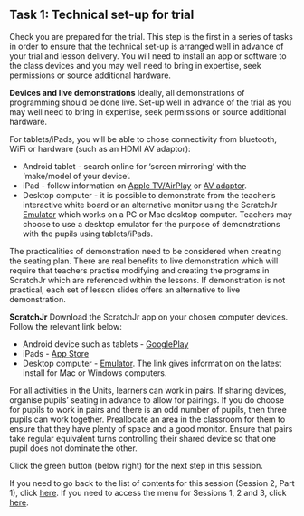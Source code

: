 ## Task 1: Technical set-up for trial

Check you are prepared for the trial. This step is the first in a series of tasks in order to ensure that the technical set-up is arranged well in advance of your trial  and lesson delivery. You will need to install an app or software to the class devices and you may well need to bring in expertise, seek permissions or source additional hardware. 

**Devices and live demonstrations**
Ideally, all demonstrations of programming should be done live. Set-up well in advance of the trial as you may well need to bring in expertise, seek permissions or source additional hardware. 

For tablets/iPads, you will be able to chose connectivity from bluetooth, WiFi or hardware (such as an HDMI AV adaptor):
+ Android tablet - search online for ‘screen mirroring’ with the ‘make/model of your device’.
+ iPad - follow information on [Apple TV/AirPlay](https://support.apple.com/en-us/HT204289) or [AV adaptor](https://support.apple.com/en-us/HT202044). 
+ Desktop computer - it is possible to demonstrate from the teacher’s interactive white board or an alternative monitor using the ScratchJr [Emulator](https://jfo8000.github.io/ScratchJr-Desktop) which works on a PC or Mac desktop computer. Teachers may choose to use a desktop emulator for the purpose of demonstrations with the pupils using tablets/iPads.

The practicalities of demonstration need to be considered when creating the seating plan. There are real benefits to live demonstration which will require that teachers practise modifying and creating the programs in ScratchJr which are referenced within the lessons. If demonstration is not practical, each set of lesson slides offers an alternative to live demonstration. 

**ScratchJr**
Download the ScratchJr app on your chosen computer devices. Follow the relevant link below: 
+ Android device such as tablets - [GooglePlay](https://play.google.com/store/apps/details?id=org.scratchjr.android&hl=en_GB)
+ iPads - [App Store](https://apps.apple.com/us/app/scratchjr/id895485086)
+ Desktop computer - [Emulator](https://jfo8000.github.io/ScratchJr-Desktop). The link gives information on the latest install for Mac or Windows computers.

For all activities in the Units, learners can work in pairs. If sharing devices, organise pupils’ seating in advance to allow for pairings. If you do choose for pupils to work in pairs and there is an odd number of pupils, then three pupils can work together. Preallocate an area in the classroom for them to ensure that they have plenty of space and a good monitor. Ensure that pairs take regular equivalent turns controlling their shared device so that one pupil does not dominate the other. 

Click the green button (below right) for the next step in this session.

If you need to go back to the list of contents for this session (Session 2, Part 1), click [here](https://projects.raspberrypi.org/en/projects/KS1StorytellingTraining_Session2_Part1_GBICi1b). 
If you need to access the menu for Sessions 1, 2 and 3, click [here](https://projects.raspberrypi.org/en/pathways/ks1-storytellingtraining-gbici1b).
